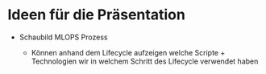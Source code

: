 # Ideen für die Präsentation



- Schaubild MLOPS Prozess
  
  - Können anhand dem Lifecycle aufzeigen welche Scripte + Technologien wir in welchem Schritt des Lifecycle verwendet haben 
